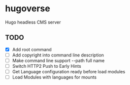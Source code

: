 # hugoverse
Hugo headless CMS server

## TODO

- [x] Add root command
- [ ] Add copyright into command line description
- [ ] Make command line support --path full name
- [ ] Switch HTTP2 Push to Early Hints
- [ ] Get Language configuration ready before load modules
- [ ] Load Modules with languages for mounts